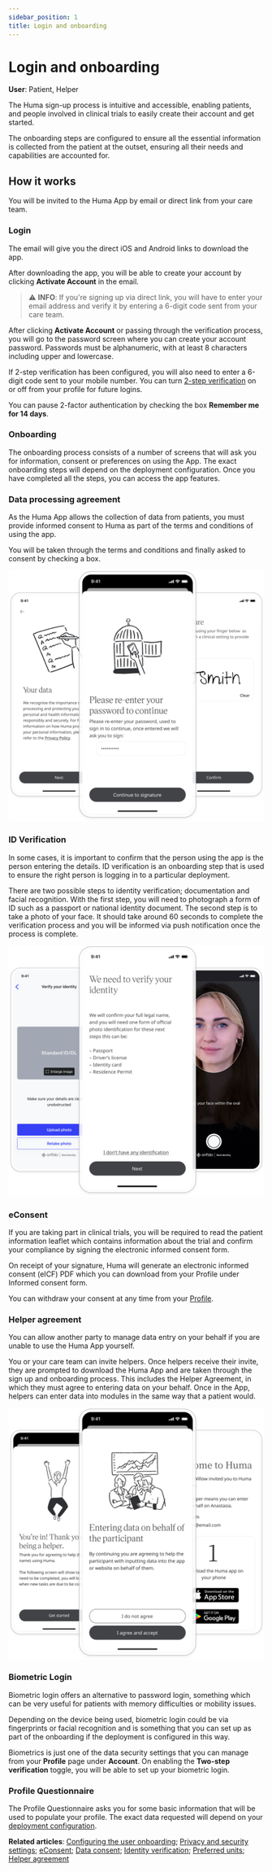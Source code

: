 ```yaml
---
sidebar_position: 1
title: Login and onboarding
---
```

# Login and onboarding
**User**: Patient, Helper

The Huma sign-up process is intuitive and accessible, enabling patients, and people involved in clinical trials to easily create their account and get started.

The onboarding steps are configured to ensure all the essential information is collected from the patient at the outset, ensuring all their needs and capabilities are accounted for.
## How it works​
You will be invited to the Huma App by email or direct link from your care team. 
### Login

The email will give you the direct iOS and Android links to download the app. 

After downloading the app, you will be able to create your account by clicking **Activate Account** in the email.

> ⚠️ **INFO**: If you're signing up via direct link, you will have to enter your email address and verify it by entering a 6-digit code sent from your care team.

After clicking **Activate Account** or passing through the verification process, you will go to the password screen where you can create your account password. Passwords must be alphanumeric, with at least 8 characters including upper and lowercase. 

If 2-step verification has been configured, you will also need to enter a 6-digit code sent to your mobile number. You can turn [2-step verification](../features/data-privacy-and-security.md) on or off from your profile for future logins.

You can pause 2-factor authentication by checking the box **Remember me for 14 days**.

### Onboarding

The onboarding process consists of a number of screens that will ask you for information, consent or preferences on using the App. The exact onboarding steps will depend on the deployment configuration. Once you have completed all the steps, you can access the app features. 

### Data processing agreement
As the Huma App allows the collection of data from patients, you must provide informed consent to Huma as part of the terms and conditions of using the app.

You will be taken through the terms and conditions and finally asked to consent by checking a box. 

![Data Consent](../../features/account-management/assets/consent-legitimate-interest.svg)

### ID Verification
In some cases, it is important to confirm that the person using the app is the person entering the details. ID verification is an onboarding step that is used to ensure the right person is logging in to a particular deployment.

There are two possible steps to identity verification; documentation and facial recognition. With the first step, you will need to photograph a form of ID such as a passport or national identity document. The second step is to take a photo of your face. It should take around 60 seconds to complete the verification process and you will be informed via push notification once the process is complete.

![ID verification](../../features/account-management/assets/id-verification.svg)

### eConsent
If you are taking part in clinical trials, you will be required to read the patient information leaflet which contains information about the trial and confirm your compliance by signing the electronic informed consent form. 

On receipt of your signature, Huma will generate an electronic informed consent (eICF) PDF which you can download from your Profile under Informed consent form.

You can withdraw your consent at any time from your [Profile](./personal-information-account-settings.md).

### Helper agreement
You can allow another party to manage data entry on your behalf if you are unable to use the Huma App yourself. 

You or your care team can invite helpers. Once helpers receive their invite, they are prompted to download the Huma App and are taken through the sign up and onboarding process. This includes the Helper Agreement, in which they must agree to entering data on your behalf. Once in the App, helpers can enter data into modules in the same way that a patient would.

![Helper agreement](../../features/account-management/assets/helper-agreement.svg)

### Biometric Login​
Biometric login offers an alternative to password login, something which can be very useful for patients with memory difficulties or mobility issues.

Depending on the device being used, biometric login could be via fingerprints or facial recognition and is something that you can set up as part of the onboarding if the deployment is configured in this way. 

Biometrics is just one of the data security settings that you can manage from your **Profile** page under **Account**. On enabling the **Two-step verification** toggle, you will be able to set up your biometric login.

### Profile Questionnaire
The Profile Questionnaire asks you for some basic information that will be used to populate your profile. The exact data requested will depend on your [deployment configuration](../../admin-portal/managing-deployments/general-settings/creating-a-new-deployment.md).


**Related articles**: [Configuring the user onboarding](../../admin-portal/managing-deployments/configuring-the-user-onboarding/onboarding-setup.md); [Privacy and security settings](../features/data-privacy-and-security.md); [eConsent](../../admin-portal/managing-deployments/configuring-the-user-onboarding/econsent.md); [Data consent](../../admin-portal/managing-deployments/configuring-the-user-onboarding/data-consent.md); [Identity verification](../../admin-portal/managing-deployments/configuring-the-user-onboarding/identity-verification.md); [Preferred units](../../admin-portal/managing-deployments/configuring-the-user-onboarding/preferred-units.md); [Helper agreement](../../admin-portal/managing-deployments/configuring-the-user-onboarding/helper-agreement.md) 
